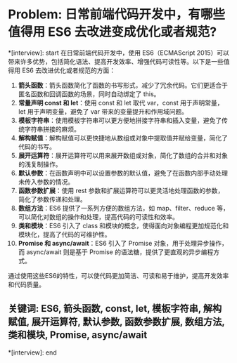 # Problem: 日常前端代码开发中，有哪些值得用 ES6 去改进变成优化或者规范?

*[interview]: start
在日常前端代码开发中，使用 ES6（ECMAScript 2015）可以带来许多优势，包括简化语法、提高开发效率、增强代码可读性等。以下是一些值得用 ES6 去改进优化或者规范的方面：

1. **箭头函数**：箭头函数简化了函数的书写形式，减少了冗余代码。它们更适合于匿名函数和回调函数的场景，同时自动绑定了 this。
2. **常量声明 const 和 let**：使用 const 和 let 取代 var，const 用于声明常量，let 用于声明变量，避免了 var 带来的变量提升和作用域问题。
3. **模板字符串**：使用模板字符串可以更方便地拼接字符串和插入变量，避免了传统字符串拼接的麻烦。
4. **解构赋值**：解构赋值可以更快捷地从数组或对象中提取值并赋给变量，简化了代码的书写。
5. **展开运算符**：展开运算符可以用来展开数组或对象，简化了数组的合并和对象的浅复制操作。
6. **默认参数**：在函数声明中可以设置参数的默认值，避免了在函数内部手动处理未传入参数的情况。
7. **函数参数扩展**：使用 rest 参数和扩展运算符可以更灵活地处理函数的参数，简化了参数传递和处理。
8. **数组方法**：ES6 提供了一系列方便的数组方法，如 map、filter、reduce 等，可以简化对数组的操作和处理，提高代码的可读性和效率。
9. **类和模块**：ES6 引入了 class 和模块的概念，使得面向对象编程更加规范化和模块化，提高了代码的可维护性。
10. **Promise 和 async/await**：ES6 引入了 Promise 对象，用于处理异步操作，而 async/await 则是基于 Promise 的语法糖，提供了更直观的异步编程方式。

通过使用这些ES6的特性，可以使代码更加简洁、可读和易于维护，提高开发效率和代码质量。

## 关键词:  ES6, 箭头函数, const, let, 模板字符串, 解构赋值, 展开运算符, 默认参数, 函数参数扩展, 数组方法, 类和模块, Promise, async/await
*[interview]: end
